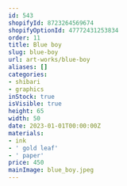 ```yaml
---
id: 543
shopifyId: 8723264569674
shopifyOptionId: 47772431253834
order: 11
title: Blue boy
slug: blue-boy
url: art-works/blue-boy
aliases: []
categories:
- shibari
- graphics
inStock: true
isVisible: true
height: 65
width: 50
date: 2023-01-01T00:00:00Z
materials:
- ink
- ' gold leaf'
- ' paper'
price: 450
mainImage: blue_boy.jpeg
---
```

